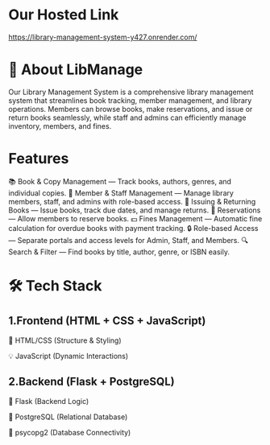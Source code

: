 # Our Hosted Link 
https://library-management-system-y427.onrender.com/


# 📌 About LibManage

Our Library Management System is a comprehensive library management system that streamlines book tracking, member management, and library operations. Members can browse books, make reservations, and issue or return books seamlessly, while staff and admins can efficiently manage inventory, members, and fines.

# Features
📚 Book & Copy Management — Track books, authors, genres, and individual copies.
👥 Member & Staff Management — Manage library members, staff, and admins with role-based access.
📖 Issuing & Returning Books — Issue books, track due dates, and manage returns.
📅 Reservations — Allow members to reserve books.
💵 Fines Management — Automatic fine calculation for overdue books with payment tracking.
🔒 Role-based Access — Separate portals and access levels for Admin, Staff, and Members.
🔍 Search & Filter — Find books by title, author, genre, or ISBN easily.

# 🛠️ Tech Stack

## 1.Frontend (HTML + CSS + JavaScript)

🎨 HTML/CSS (Structure & Styling)

💡 JavaScript (Dynamic Interactions)


## 2.Backend (Flask + PostgreSQL)

🐍 Flask (Backend Logic)

🐘 PostgreSQL (Relational Database)

🔗 psycopg2 (Database Connectivity)
